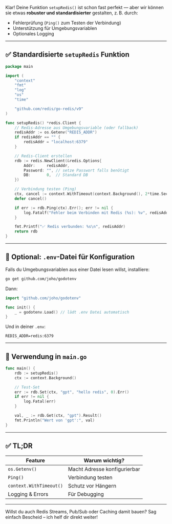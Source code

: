 Klar! Deine Funktion `setupRedis()` ist schon fast perfekt — aber wir können sie etwas **robuster und standardisierter** gestalten, z. B. durch:

- Fehlerprüfung (`Ping()` zum Testen der Verbindung)
- Unterstützung für Umgebungsvariablen
- Optionales Logging

---

## ✅ Standardisierte `setupRedis` Funktion

```go
package main

import (
    "context"
    "fmt"
    "log"
    "os"
    "time"

    "github.com/redis/go-redis/v9"
)

func setupRedis() *redis.Client {
    // Redis-Adresse aus Umgebungsvariable (oder fallback)
    redisAddr := os.Getenv("REDIS_ADDR")
    if redisAddr == "" {
        redisAddr = "localhost:6379"
    }

    // Redis-Client erstellen
    rdb := redis.NewClient(&redis.Options{
        Addr:     redisAddr,
        Password: "", // setze Passwort falls benötigt
        DB:       0,  // Standard DB
    })

    // Verbindung testen (Ping)
    ctx, cancel := context.WithTimeout(context.Background(), 2*time.Second)
    defer cancel()

    if err := rdb.Ping(ctx).Err(); err != nil {
        log.Fatalf("Fehler beim Verbinden mit Redis (%s): %v", redisAddr, err)
    }

    fmt.Printf("✅ Redis verbunden: %s\n", redisAddr)
    return rdb
}
```

---

## 🌱 Optional: `.env`-Datei für Konfiguration

Falls du Umgebungsvariablen aus einer Datei lesen willst, installiere:

```bash
go get github.com/joho/godotenv
```

Dann:

```go
import "github.com/joho/godotenv"

func init() {
    _ = godotenv.Load() // lädt .env Datei automatisch
}
```

Und in deiner `.env`:

```env
REDIS_ADDR=redis:6379
```

---

## 🧪 Verwendung in `main.go`

```go
func main() {
    rdb := setupRedis()
    ctx := context.Background()

    // Test-Set
    err := rdb.Set(ctx, "gpt", "hello redis", 0).Err()
    if err != nil {
        log.Fatal(err)
    }

    val, _ := rdb.Get(ctx, "gpt").Result()
    fmt.Println("Wert von 'gpt':", val)
}
```

---

## ✅ TL;DR

| Feature            | Warum wichtig?                        |
|--------------------|----------------------------------------|
| `os.Getenv()`      | Macht Adresse konfigurierbar          |
| `Ping()`           | Verbindung testen                     |
| `context.WithTimeout()` | Schutz vor Hängern                |
| Logging & Errors   | Für Debugging                         |

---

Willst du auch Redis Streams, Pub/Sub oder Caching damit bauen? Sag einfach Bescheid – ich helf dir direkt weiter!